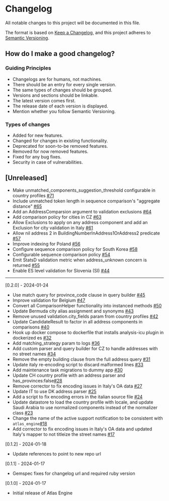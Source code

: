 # Changelog

All notable changes to this project will be documented in this file.

The format is based on [Keep a Changelog](https://keepachangelog.com/en/1.0.0/), and this project adheres to [Semantic Versioning](https://semver.org/spec/v2.0.0.html).

## How do I make a good changelog?

### Guiding Principles

- Changelogs are for humans, not machines.
- There should be an entry for every single version.
- The same types of changes should be grouped.
- Versions and sections should be linkable.
- The latest version comes first.
- The release date of each version is displayed.
- Mention whether you follow Semantic Versioning.

### Types of changes

- Added for new features.
- Changed for changes in existing functionality.
- Deprecated for soon-to-be removed features.
- Removed for now removed features.
- Fixed for any bug fixes.
- Security in case of vulnerabilities.

## [Unreleased]

- Make unmatched_components_suggestion_threshold configurable in country profiles [#71](https://github.com/Shopify/atlas_engine/pull/71)
- Include unmatched token length in sequence comparison's "aggregate distance" [#65](https://github.com/Shopify/atlas_engine/pull/65)
- Add an AddressComparsion argument to validation exclusions [#64](https://github.com/Shopify/atlas_engine/pull/64)
- Add comparison policy for cities in CZ [#63](https://github.com/Shopify/atlas_engine/pull/63)
- Allow Exclusions to apply on any address component and add an Exclusion for city validation in Italy [#61](https://github.com/Shopify/atlas_engine/pull/61)
- Allow nil address 2 in BuildingNumberInAddress1OrAddress2 predicate [#57](https://github.com/Shopify/atlas_engine/pull/57)
- Improve indexing for Poland [#56](https://github.com/Shopify/atlas_engine/pull/56)
- Configure sequence comparison policy for South Korea [#58](https://github.com/Shopify/atlas_engine/pull/58)
- Configurable sequence comparison policy [#54](https://github.com/Shopify/atlas_engine/pull/54)
- Emit StatsD validation metric when address_unknown concern is returned [#55](https://github.com/Shopify/atlas_engine/pull/55)
- Enable ES level validation for Slovenia (SI) [#44](https://github.com/Shopify/atlas_engine/pull/44)

---

[0.2.0] - 2024-01-24

- Use match query for province_code clause in query builder [#45](https://github.com/Shopify/atlas_engine/pull/45)
- Improve validation for Belgium [#47](https://github.com/Shopify/atlas_engine/pull/47)
- Convert all ComparisonHelper functionality into instanced methods [#50](https://github.com/Shopify/atlas_engine/pull/50)
- Update Bermuda city alias assignment and synonyms [#43](https://github.com/Shopify/atlas_engine/pull/43)
- Remove unused validation.city_fields param from country profiles [#42](https://github.com/Shopify/atlas_engine/pull/42)
- Update CandidateResult to factor in all address components in comparisons [#40](https://github.com/Shopify/atlas_engine/pull/40)
- Hook up docker compose to dockerfile that installs analysis-icu plugin in dockerized es [#32](https://github.com/Shopify/atlas_engine/pull/32)
- Add matching_strategy param to logs [#36](https://github.com/Shopify/atlas_engine/pull/36)
- Add custom parser and query builder for CZ to handle addresses with no street names [#34](https://github.com/Shopify/atlas_engine/pull/34)
- Remove the empty building clause from the full address query [#31](https://github.com/Shopify/atlas_engine/pull/31)
- Update italy re-encoding script to discard malformed lines [#33](https://github.com/Shopify/atlas_engine/pull/33)
- Add maintenance task migrations to dummy app [#30](https://github.com/Shopify/atlas_engine/pull/30)
- Update CH country profile with an address parser and has_provinces:false[#28](https://github.com/Shopify/atlas_engine/pull/28)
- Remove corrector to fix encoding issues in Italy's OA data [#27](https://github.com/Shopify/atlas_engine/pull/27)
- Update IT to use DK address parser [#25](https://github.com/Shopify/atlas_engine/pull/25)
- Add a script to fix encoding errors in the italian source file [#24](https://github.com/Shopify/atlas_engine/pull/24)
- Update datastore to load the country profile with locale, and update Saudi Arabia to use normalized components instead of the normalizer class [#23](https://github.com/Shopify/atlas_engine/pull/23)
- Change the name of the active support notification to be consistent with `atlas_engine`[#18](https://github.com/Shopify/atlas_engine/pull/18)
- Add corrector to fix encoding issues in Italy's OA data and updated Italy's mapper to not titleize the street names [#17](https://github.com/Shopify/atlas_engine/pull/17)

[0.1.2] - 2024-01-18

- Update references to point to new repo url

[0.1.1] - 2024-01-17

- Gemspec fixes for changelog url and required ruby version

[0.1.0] - 2024-01-17

- Initial release of Atlas Engine
